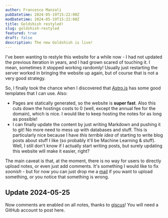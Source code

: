 ```yaml
---
author: Francesco Manzali
pubDatetime: 2024-05-19T15:22:00Z
modDatetime: 2024-05-19T15:22:00Z
title: Goldshish restyled!
slug: goldshish-restyled
featured: true
draft: false
description: The new Goldshish is live!
---
```


I've been wanting to restyle this website for a while now - I had not updated the previous iteration in years, and I had grown scared of touching it. I mean, sometimes it stopped working randomly! Usually just restarting the server worked in bringing the website up again, but of course that is not a very good strategy.

So, I finally took the chance when I discovered that [Astro.js](https://astro.build/) has some good templates that I can use. Also:

- Pages are statically generated, so the website is **super fast**. Also this cuts down the hostings costs to 0 (well, except the annual fee for the domain), which is nice. I would like to keep hosting the notes for as long as possible!
- I can finally update the content by just writing Markdown and pushing it to git! No more need to mess up with databases and stuff. This is particularly nice because I have _this terrible idea_ of starting to write blog posts about stuff I like (so probably it'll be Machine Learning & stuff). Well, I still don't know if I actually start writing posts, but surely updating this website will make it easier, right?

The main caveat is that, at the moment, there is no way for users to directly upload notes, or even just add comments. It's something I would like to fix _soonish_ - but for now you can just drop me a [mail](mailto:notes@goldshish.it) if you want to upload something, or you notice that something is wrong.

## Update 2024-05-25

Now comments are enabled on all notes, thanks to [giscus](https://giscus.app)! You will need a GitHub account to post here.

